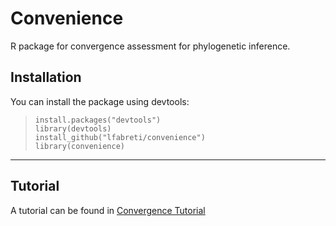# Convenience

R package for convergence assessment for phylogenetic inference.

## Installation

You can install the package using devtools:
  
  > `install.packages("devtools")` <br />
  > `library(devtools)` <br />
  > `install_github("lfabreti/convenience")` <br />
  > `library(convenience)` <br />
  
  
---------------------------------------------------------

## Tutorial

A tutorial can be found in [Convergence Tutorial](https://revbayes.github.io/tutorials/convergence/) 
